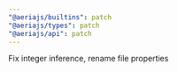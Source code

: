 ```yaml
---
"@aeriajs/builtins": patch
"@aeriajs/types": patch
"@aeriajs/api": patch
---
```


Fix integer inference, rename file properties
